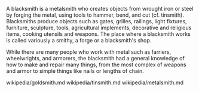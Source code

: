 A blacksmith is a metalsmith who creates objects from wrought iron or steel by forging the metal, using tools to hammer, bend, and cut (cf. tinsmith). Blacksmiths produce objects such as gates, grilles, railings, light fixtures, furniture, sculpture, tools, agricultural implements, decorative and religious items, cooking utensils and weapons. The place where a blacksmith works is called variously a smithy, a forge or a blacksmith's shop.

While there are many people who work with metal such as farriers, wheelwrights, and armorers, the blacksmith had a general knowledge of how to make and repair many things, from the most complex of weapons and armor to simple things like nails or lengths of chain.

wikipedia/goldsmith.md
wikipedia/tinsmith.md
wikipedia/metalsmith.md
